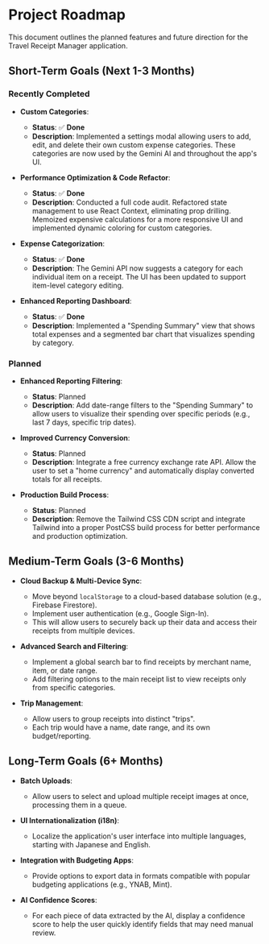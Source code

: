 # Project Roadmap

This document outlines the planned features and future direction for the Travel Receipt Manager application.

## Short-Term Goals (Next 1-3 Months)

### Recently Completed

-   **Custom Categories**:
    -   **Status**: ✅ **Done**
    -   **Description**: Implemented a settings modal allowing users to add, edit, and delete their own custom expense categories. These categories are now used by the Gemini AI and throughout the app's UI.

-   **Performance Optimization & Code Refactor**:
    -   **Status**: ✅ **Done**
    -   **Description**: Conducted a full code audit. Refactored state management to use React Context, eliminating prop drilling. Memoized expensive calculations for a more responsive UI and implemented dynamic coloring for custom categories.

-   **Expense Categorization**:
    -   **Status**: ✅ **Done**
    -   **Description**: The Gemini API now suggests a category for each individual item on a receipt. The UI has been updated to support item-level category editing.
-   **Enhanced Reporting Dashboard**:
    -   **Status**: ✅ **Done**
    -   **Description**: Implemented a "Spending Summary" view that shows total expenses and a segmented bar chart that visualizes spending by category.

### Planned

-   **Enhanced Reporting Filtering**:
    -   **Status**: Planned
    -   **Description**: Add date-range filters to the "Spending Summary" to allow users to visualize their spending over specific periods (e.g., last 7 days, specific trip dates).

-   **Improved Currency Conversion**:
    -   **Status**: Planned
    -   **Description**: Integrate a free currency exchange rate API. Allow the user to set a "home currency" and automatically display converted totals for all receipts.

-   **Production Build Process**:
    -   **Status**: Planned
    -   **Description**: Remove the Tailwind CSS CDN script and integrate Tailwind into a proper PostCSS build process for better performance and production optimization.

## Medium-Term Goals (3-6 Months)

-   **Cloud Backup & Multi-Device Sync**:
    -   Move beyond `localStorage` to a cloud-based database solution (e.g., Firebase Firestore).
    -   Implement user authentication (e.g., Google Sign-In).
    -   This will allow users to securely back up their data and access their receipts from multiple devices.

-   **Advanced Search and Filtering**:
    -   Implement a global search bar to find receipts by merchant name, item, or date range.
    -   Add filtering options to the main receipt list to view receipts only from specific categories.

-   **Trip Management**:
    -   Allow users to group receipts into distinct "trips".
    -   Each trip would have a name, date range, and its own budget/reporting.

## Long-Term Goals (6+ Months)

-   **Batch Uploads**:
    -   Allow users to select and upload multiple receipt images at once, processing them in a queue.

-   **UI Internationalization (i18n)**:
    -   Localize the application's user interface into multiple languages, starting with Japanese and English.

-   **Integration with Budgeting Apps**:
    -   Provide options to export data in formats compatible with popular budgeting applications (e.g., YNAB, Mint).

-   **AI Confidence Scores**:
    -   For each piece of data extracted by the AI, display a confidence score to help the user quickly identify fields that may need manual review.